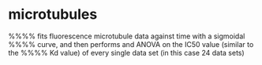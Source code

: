 # microtubules
%%%% fits fluorescence microtubule data against time with a sigmoidal
%%%% curve, and then performs and ANOVA on the IC50 value (similar to the
%%%% Kd value) of every single data set (in this case 24 data sets) 
